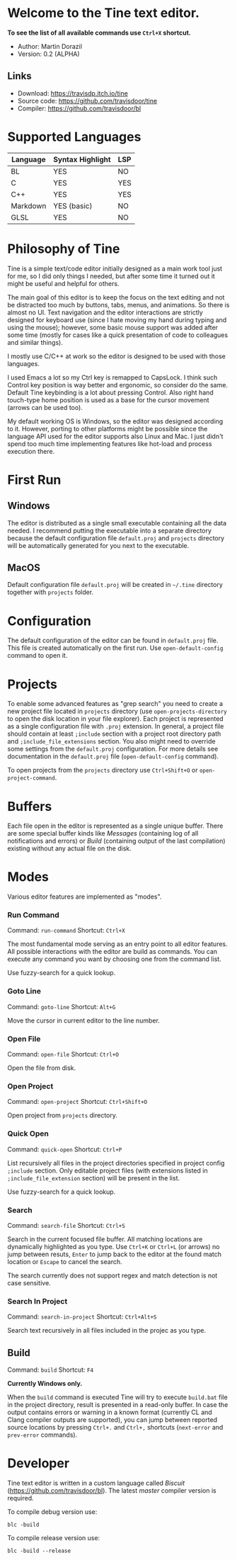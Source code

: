 # Welcome to the Tine text editor.
**To see the list of all available commands use `Ctrl+X` shortcut.**

- Author:  Martin Dorazil
- Version: 0.2 (ALPHA)

## Links

- Download: https://travisdp.itch.io/tine
- Source code: https://github.com/travisdoor/tine
- Compiler: https://github.com/travisdoor/bl

# Supported Languages

  | Language | Syntax Highlight | LSP  |
  | -------- | ---------------- | ---- |
  | BL       | YES              | NO   |
  | C        | YES              | YES  |
  | C++      | YES              | YES  |
  | Markdown | YES (basic)      | NO   |
  | GLSL     | YES              | NO   |

# Philosophy of Tine

Tine is a simple text/code editor initially designed as a main work tool just for me,
so I did only things I needed, but after some time it turned out it might be useful and
helpful for others.

The main goal of this editor is to keep the focus on the text editing and not be distracted
too much by buttons, tabs, menus, and animations. So there is almost no UI. Text navigation
and the editor interactions are strictly designed for keyboard use (since I hate moving my
hand during typing and using the mouse); however, some basic mouse support was added after
some time (mostly for cases like a quick presentation of code to colleagues and similar
things).

I mostly use C/C++ at work so the editor is designed to be used with those languages.

I used Emacs a lot so my Ctrl key is remapped to CapsLock. I think such Control key position
is way better and ergonomic, so consider do the same. Default Tine keybinding is a lot about
pressing Control. Also right hand touch-type home position is used as a base for the cursor
movement (arrows can be used too).

My default working OS is Windows, so the editor was designed according to it. However, porting
to other platforms might be possible since the language API used for the editor supports also
Linux and Mac. I just didn't spend too much time implementing features like hot-load and
process execution there.


# First Run

## Windows
The editor is distributed as a single small executable containing all the data needed. I
recommend putting the executable into a separate directory because the default configuration
file `default.proj` and `projects` directory will be automatically generated for you next
to the executable.

## MacOS
Default configuration file `default.proj` will be created in `~/.tine` directory together with
`projects` folder.

# Configuration
The default configuration of the editor can be found in `default.proj` file. This file is created
automatically on the first run. Use `open-default-config` command to open it.

# Projects
To enable some advanced features as "grep search" you need to create a new project file located
in `projects` directory (use `open-projects-directory` to open the disk location in your file
explorer). Each project is represented as a single configuration file with `.proj` extension.
In general, a project file should contain at least `;include` section with a project root
directory path and `;include_file_extensions` section. You also might need to override some
settings from the `default.proj` configuration. For more details see documentation in the
`default.proj` file (`open-default-config` command).

To open projects from the `projects` directory use `Ctrl+Shift+O` or `open-project-command`.

# Buffers
Each file open in the editor is represented as a single unique buffer. There are some special buffer
kinds like *Messages* (containing log of all notifications and errors) or *Build* (containing output of
the last compilation) existing without any actual file on the disk.

# Modes
Various editor features are implemented as "modes".

### Run Command
Command: `run-command`
Shortcut: `Ctrl+X`

The most fundamental mode serving as an entry point to all editor features. All possible interactions
with the editor are build as commands. You can execute any command you want by choosing one from the
command list.

Use fuzzy-search for a quick lookup.

### Goto Line
Command: `goto-line`
Shortcut: `Alt+G`

Move the cursor in current editor to the line number.

### Open File
Command: `open-file`
Shortcut: `Ctrl+O`

Open the file from disk.

### Open Project
Command: `open-project`
Shortcut: `Ctrl+Shift+O`

Open project from `projects` directory.

### Quick Open
Command: `quick-open`
Shortcut: `Ctrl+P`

List recursively all files in the project directories specified in project config `;include` section.
Only editable project files (with extensions listed in `;include_file_extension` section) will
be present in the list.

Use fuzzy-search for a quick lookup.

### Search
Command: `search-file`
Shortcut: `Ctrl+S`

Search in the current focused file buffer. All matching locations are dynamically highlighted
as you type. Use `Ctrl+K` or `Ctrl+L` (or arrows) no jump between resuts, `Enter` to jump back
to the editor at the found match location or `Escape` to cancel the search.

The search currently does not support regex and match detection is not case sensitive.

### Search In Project
Command: `search-in-project`
Shortcut: `Ctrl+Alt+S`

Search text recursively in all files included in the projec as you type.


## Build
Command: `build`
Shortcut: `F4`

**Currently Windows only.**

When the `build` command is executed Tine will try to execute `build.bat` file in the project directory,
result is presented in a read-only buffer. In case the output contains errors or warning in a known format
(currently CL and Clang compiler outputs are supported), you can jump between reported source locations
by pressing `Ctrl+.` and `Ctrl+,` shortcuts (`next-error` and `prev-error` commands).


# Developer

Tine text editor is written in a custom language called *Biscuit* (https://github.com/travisdoor/bl). The
latest *master* compiler version is required.

To compile debug version use:

```
blc -build
```

To compile release version use:

```
blc -build --release
```
